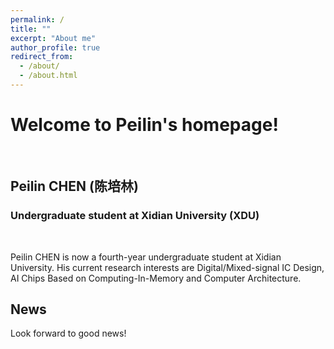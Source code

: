 ```yaml
---
permalink: /
title: ""
excerpt: "About me"
author_profile: true
redirect_from: 
  - /about/
  - /about.html
---
```


# Welcome to Peilin's homepage!

&emsp;

## Peilin CHEN (陈培林)

### Undergraduate student at Xidian University (XDU)

&emsp;

Peilin CHEN is now a fourth-year undergraduate student at Xidian University. His current research interests are Digital/Mixed-signal IC Design, AI Chips Based on Computing-In-Memory and Computer Architecture.





## News

Look forward to good news!





